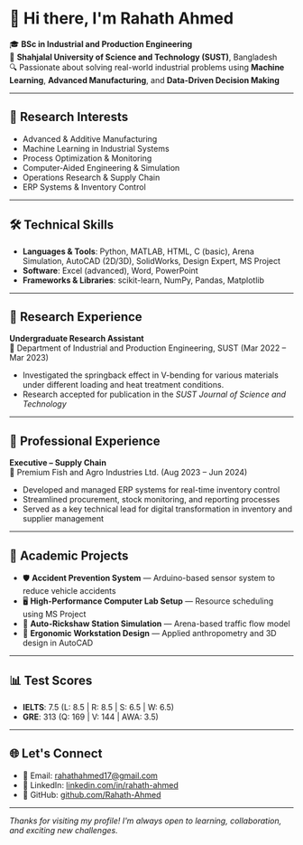 # 👋 Hi there, I'm Rahath Ahmed

🎓 **BSc in Industrial and Production Engineering**  
🏫 **Shahjalal University of Science and Technology (SUST)**, Bangladesh  
🔍 Passionate about solving real-world industrial problems using **Machine Learning**, **Advanced Manufacturing**, and **Data-Driven Decision Making**

---

## 🧠 Research Interests

- Advanced & Additive Manufacturing  
- Machine Learning in Industrial Systems  
- Process Optimization & Monitoring  
- Computer-Aided Engineering & Simulation  
- Operations Research & Supply Chain  
- ERP Systems & Inventory Control  

---

## 🛠 Technical Skills

- **Languages & Tools**: Python, MATLAB, HTML, C (basic), Arena Simulation, AutoCAD (2D/3D), SolidWorks, Design Expert, MS Project  
- **Software**: Excel (advanced), Word, PowerPoint  
- **Frameworks & Libraries**: scikit-learn, NumPy, Pandas, Matplotlib

---

## 🔬 Research Experience

**Undergraduate Research Assistant**  
📍 Department of Industrial and Production Engineering, SUST (Mar 2022 – Mar 2023)  
- Investigated the springback effect in V-bending for various materials under different loading and heat treatment conditions.  
- Research accepted for publication in the *SUST Journal of Science and Technology*

---

## 💼 Professional Experience

**Executive – Supply Chain**  
📍 Premium Fish and Agro Industries Ltd. (Aug 2023 – Jun 2024)  
- Developed and managed ERP systems for real-time inventory control  
- Streamlined procurement, stock monitoring, and reporting processes  
- Served as a key technical lead for digital transformation in inventory and supplier management

---

## 🧪 Academic Projects

- 🛡️ **Accident Prevention System** — Arduino-based sensor system to reduce vehicle accidents  
- 🖥️ **High-Performance Computer Lab Setup** — Resource scheduling using MS Project  
- 🚖 **Auto-Rickshaw Station Simulation** — Arena-based traffic flow model  
- 🧍 **Ergonomic Workstation Design** — Applied anthropometry and 3D design in AutoCAD

---

## 📊 Test Scores

- **IELTS**: 7.5 (L: 8.5 | R: 8.5 | S: 6.5 | W: 6.5)  
- **GRE**: 313 (Q: 169 | V: 144 | AWA: 3.5)

---

## 🌐 Let's Connect

- 📧 Email: [rahathahmed17@gmail.com](mailto:rahathahmed17@gmail.com)  
- 🔗 LinkedIn: [linkedin.com/in/rahath-ahmed](https://www.linkedin.com/in/rahath-ahmed)  
- 💼 GitHub: [github.com/Rahath-Ahmed](https://github.com/Rahath-Ahmed)

---

*Thanks for visiting my profile! I'm always open to learning, collaboration, and exciting new challenges.*
